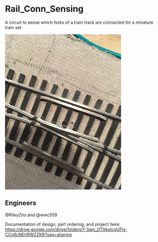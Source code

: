 # Rail_Conn_Sensing
A circuit to sense which forks of a train track are connected for a minature train set

![Rails](Images/rails.JPG)

## Engineers
@RileyZito and @wwc559

Documentation of design, part ordering, and project here: https://drive.google.com/drive/folders/1-3am_OTXkoIcgUFlx-CCv6cNEhRWZZK8?usp=sharing
